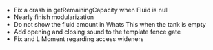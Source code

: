 * Fix a crash in getRemainingCapacity when Fluid is null
* Nearly finish modularization
* Do not show the fluid amount in Whats This when the tank is empty
* Add opening and closing sound to the template fence gate
* Fix and L Moment regarding access wideners